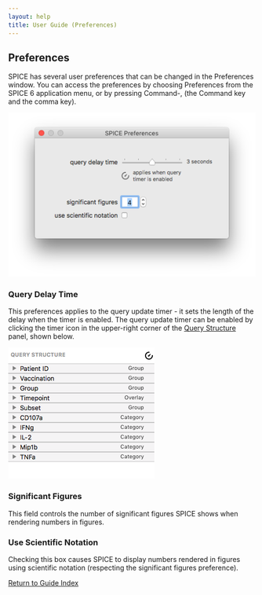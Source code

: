 ```yaml
---
layout: help
title: User Guide (Preferences)
---
```


## Preferences

SPICE has several user preferences that can be changed in the Preferences window. You can access the preferences by choosing Preferences from the SPICE 6 application menu, or by pressing Command-, (the Command key and the comma key).

![The Preferences Window](images/preferences.png "The Preferences Window")

### Query Delay Time

This preferences applies to the query update timer - it sets the length of the delay when the timer is enabled. The query update timer can be enabled by clicking the timer icon in the upper-right corner of the [Query Structure](guide-querystructurecontrols) panel, shown below.

![The Query Structure Panel](images/preferences-a.png "The Query Structure Panel")

### Significant Figures

This field controls the number of significant figures SPICE shows when rendering numbers in figures.

### Use Scientific Notation

Checking this box causes SPICE to display numbers rendered in figures using scientific notation (respecting the significant figures preference).

[Return to Guide Index](guide)
